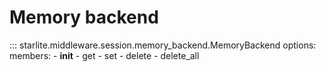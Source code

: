 # Memory backend

::: starlite.middleware.session.memory_backend.MemoryBackend
    options:
        members:
            - __init__
            - get
            - set
            - delete
            - delete_all
